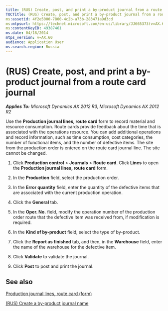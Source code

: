 ```yaml
---
title: (RUS) Create, post, and print a by-product journal from a route card journal
TOCTitle: (RUS) Create, post, and print a by-product journal from a route card journal
ms:assetid: 4f2e5000-7800-4c2b-a73b-283471a9d3cd
ms:mtpsurl: https://technet.microsoft.com/en-us/library/JJ665373(v=AX.60)
ms:contentKeyID: 49387461
ms.date: 04/18/2014
mtps_version: v=AX.60
audience: Application User
ms.search.region: Russia
---
```


# (RUS) Create, post, and print a by-product journal from a route card journal 


_**Applies To:** Microsoft Dynamics AX 2012 R3, Microsoft Dynamics AX 2012 R2_

Use the **Production journal lines, route card** form to record material and resource consumption. Route cards provide feedback about the time that is associated with the operations resource. You can add additional operations and record information, such as time consumption, cost categories, the number of functional items, and the number of defective items. The site from the production order is entered on the route card journal line. The site cannot be changed.

1.  Click **Production control** \> **Journals** \> **Route card**. Click **Lines** to open the **Production journal lines, route card** form.

2.  In the **Production** field, select the production order.

3.  In the **Error quantity** field, enter the quantity of the defective items that are associated with the current production operation.

4.  Click the **General** tab.

5.  In the **Oper. No.** field, modify the operation number of the production order route that the defective item was received from, if modification is required.

6.  In the **Kind of by-product** field, select the type of by-product.

7.  Click the **Report as finished** tab, and then, in the **Warehouse** field, enter the name of the warehouse for the defective item.

8.  Click **Validate** to validate the journal.

9.  Click **Post** to post and print the journal.

## See also

[Production journal lines, route card (form)](https://technet.microsoft.com/en-us/library/aa557733\(v=ax.60\))

[(RUS) Create a by-product journal name](rus-create-a-by-product-journal-name.md)

  


